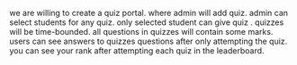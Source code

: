we are willing to create a quiz portal. 
where admin will add quiz.
admin can select students for any quiz.
only selected student can give quiz .
quizzes will be time-bounded. 
all questions in quizzes will contain some marks. 
users can see answers to quizzes questions after only attempting the quiz. 
you can see your rank after attempting each quiz in the leaderboard. 

